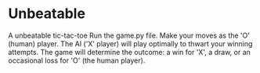 # Unbeatable
A unbeatable tic-tac-toe
Run the game.py file.
Make your moves as the 'O' (human) player.
The AI ('X' player) will play optimally to thwart your winning attempts.
The game will determine the outcome: a win for 'X', a draw, or an occasional loss for 'O' (the human player).
